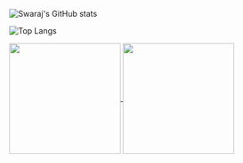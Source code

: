 ![Swaraj's GitHub stats](https://github-readme-stats.vercel.app/api?username=swaraj9&show_icons=true&theme=midnight-purple\&include_all_commits=true\&border_color=7f3ace)

![Top Langs](https://github-readme-stats.vercel.app/api/top-langs/?username=swaraj9&theme=midnight-purple&layout=donut\&border_color=7f3ace)

<a href="https://github.com/swaraj9/github-readme-stats">
  <img height=200 align="center" src="https://github-readme-stats.vercel.app/api?username=swaraj9&show_icons=true&theme=midnight-purple\&include_all_commits=true\&border_color=7f3ace" />
</a>
<a href="https://github.com/swaraj9/convoychat">
  <img height=200 align="center" src="https://github-readme-stats.vercel.app/api/top-langs?username=swaraj9&theme=midnight-purple&layout=donut\&border_color=7f3ace" />
</a>
